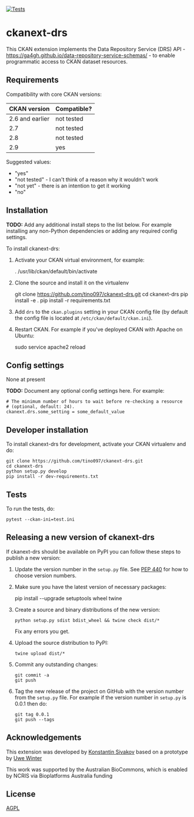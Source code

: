 [![Tests](https://github.com/tino097/ckanext-drs/workflows/Tests/badge.svg?branch=main)](https://github.com/tino097/ckanext-drs/actions)

# ckanext-drs

This CKAN extension implements the Data Repository Service (DRS) API - https://ga4gh.github.io/data-repository-service-schemas/ - to
enable programmatic access to CKAN dataset resources.


## Requirements

Compatibility with core CKAN versions:

| CKAN version    | Compatible?   |
| --------------- | ------------- |
| 2.6 and earlier | not tested    |
| 2.7             | not tested    |
| 2.8             | not tested    |
| 2.9             | yes           |

Suggested values:

* "yes"
* "not tested" - I can't think of a reason why it wouldn't work
* "not yet" - there is an intention to get it working
* "no"


## Installation

**TODO:** Add any additional install steps to the list below.
   For example installing any non-Python dependencies or adding any required
   config settings.

To install ckanext-drs:

1. Activate your CKAN virtual environment, for example:

     . /usr/lib/ckan/default/bin/activate

2. Clone the source and install it on the virtualenv

    git clone https://github.com/tino097/ckanext-drs.git
    cd ckanext-drs
    pip install -e .
	pip install -r requirements.txt

3. Add `drs` to the `ckan.plugins` setting in your CKAN
   config file (by default the config file is located at
   `/etc/ckan/default/ckan.ini`).

4. Restart CKAN. For example if you've deployed CKAN with Apache on Ubuntu:

     sudo service apache2 reload


## Config settings

None at present

**TODO:** Document any optional config settings here. For example:

	# The minimum number of hours to wait before re-checking a resource
	# (optional, default: 24).
	ckanext.drs.some_setting = some_default_value


## Developer installation

To install ckanext-drs for development, activate your CKAN virtualenv and
do:

    git clone https://github.com/tino097/ckanext-drs.git
    cd ckanext-drs
    python setup.py develop
    pip install -r dev-requirements.txt


## Tests

To run the tests, do:

    pytest --ckan-ini=test.ini


## Releasing a new version of ckanext-drs

If ckanext-drs should be available on PyPI you can follow these steps to publish a new version:

1. Update the version number in the `setup.py` file. See [PEP 440](http://legacy.python.org/dev/peps/pep-0440/#public-version-identifiers) for how to choose version numbers.

2. Make sure you have the latest version of necessary packages:

    pip install --upgrade setuptools wheel twine

3. Create a source and binary distributions of the new version:

       python setup.py sdist bdist_wheel && twine check dist/*

   Fix any errors you get.

4. Upload the source distribution to PyPI:

       twine upload dist/*

5. Commit any outstanding changes:

       git commit -a
       git push

6. Tag the new release of the project on GitHub with the version number from
   the `setup.py` file. For example if the version number in `setup.py` is
   0.0.1 then do:

       git tag 0.0.1
       git push --tags


## Acknowledgements

This extension was developed by [Konstantin Sivakov](https://github.com/tino097) based on a prototype by [Uwe Winter](https://github.com/uwint)

This work was supported by the Australian BioCommons, which is enabled by NCRIS via Bioplatforms Australia funding

## License

[AGPL](https://www.gnu.org/licenses/agpl-3.0.en.html)
